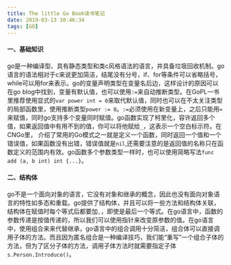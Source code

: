 ```yaml
---
title: The little Go Book读书笔记
date: 2019-03-13 10:46:34
tags: [GO]
---
```


#### 一、基础知识

go是一种编译型、具有静态类型和类c风格语法的语言，并具备垃圾回收机制。go语言的语法相对于c来说更加简洁，结尾没有分号，if、for等条件可以省略括号，while可以用for来表示。go的变量声明类型在变量名后边，这样设计的原因可以在go blog中找到，变量有默认值，也可以使用`:=`来自动推断类型。在GoPL一书里推荐使用显式的`var power int = 0`来取代默认值，同时也可以在不太关注类型的局部函数里，使用推断类型`power := 0`。`:=`必须使用在新变量上，之后只能用`=`来赋值，同时go支持多个变量同时赋值。go函数实现了柯里化，容许返回多个值，如果返回值中有用不到的值，你可以将他赋给`_`，这表示一个空白标示符。在CNGo里，                     介绍了常用的Go模式之一就是定义一个函数，同时返回一个值和一个错误值，如果函数没有出错，错误值就是`nil`,还需要注意的是返回值的名称只在函数定义的范围内有效。go函数多个参数类型一样时，也可以使用简略写法`func add (a, b int) int {...}`。

#### 二、结构体

go不是一个面向对象的语言，它没有对象和继承的概念，因此也没有面向对象语言的特性如多态和重载。go提供了结构体，并且可以将一些方法和结构体关联，结构体在赋值时每个等式后都要加`,`，即使是最后一个等式。在go语言中，函数的参数传递是按值传递的，所以我们可以使用指针来改变原参数的值。在go语言中，使用组合来来代替继承，go语言中的组合调用十分简洁，组合体可以直接调用子体的方法。而且因为匿名组合是一种编译技巧，我们能“重写”一个组合子体的方法，但为了区分子体的方法，调用子体方法时就需要指定子体`s.Person.Introduce()`。